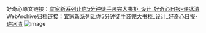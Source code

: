 好奇心原文链接：[宜家新系列让你5分钟徒手装完大书柜_设计_好奇心日报-许冰清](https://www.qdaily.com/articles/2765.html)
WebArchive归档链接：[宜家新系列让你5分钟徒手装完大书柜_设计_好奇心日报-许冰清](http://web.archive.org/web/20190623151415/https://www.qdaily.com/articles/2765.html)
![image](http://ww3.sinaimg.cn/large/007d5XDply1g3v6jfrz0sj30u03di1kx)